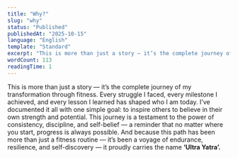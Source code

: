 ```yaml
---
title: "Why?"
slug: "why"
status: "Published"
publishedAt: "2025-10-15"
language: "English"
template: "Standard"
excerpt: "This is more than just a story — it’s the complete journey of my transformation through fitness. Every struggle I faced, every milestone I achieved, and every lesson I learned has "
wordCount: 113
readingTime: 1
---
```

This is more than just a story — it’s the complete journey of my transformation through fitness. Every struggle I faced, every milestone I achieved, and every lesson I learned has shaped who I am today. I’ve documented it all with one simple goal: to inspire others to believe in their own strength and potential. This journey is a testament to the power of consistency, discipline, and self-belief — a reminder that no matter where you start, progress is always possible. And because this path has been more than just a fitness routine — it’s been a voyage of endurance, resilience, and self-discovery — it proudly carries the name **‘Ultra Yatra’.**

